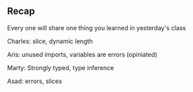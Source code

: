 ## Recap
Every one will share one thing you learned in yesterday's class

Charles: slice, dynamic length

Aris: unused imports, variables are errors (opiniated)

Marty: Strongly typed, type inference

Asad: errors, slices
